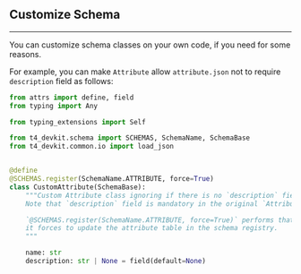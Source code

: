 ## Customize Schema

---

You can customize schema classes on your own code, if you need for some reasons.

For example, you can make `Attribute` allow `attribute.json` not to require `description` field as follows:

```python title="custom_attribute.py"
from attrs import define, field
from typing import Any

from typing_extensions import Self

from t4_devkit.schema import SCHEMAS, SchemaName, SchemaBase
from t4_devkit.common.io import load_json


@define
@SCHEMAS.register(SchemaName.ATTRIBUTE, force=True)
class CustomAttribute(SchemaBase):
    """Custom Attribute class ignoring if there is no `description` field.
    Note that `description` field is mandatory in the original `Attribute` class.

    `@SCHEMAS.register(SchemaName.ATTRIBUTE, force=True)` performs that
    it forces to update the attribute table in the schema registry.
    """

    name: str
    description: str | None = field(default=None)
```
